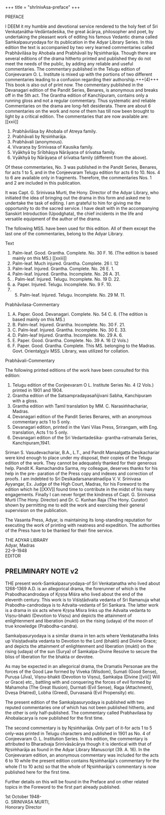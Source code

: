 +++
title = "shrInivAsa-preface"
+++

PREFACE 

I DEEM it my humble and devotional service rendered to the holy feet of Sri Venkaṭanātha-Vedāntadeśika, the great ācārya, philosopher and poet, by undertaking the pleasant work of editing his famous Vedantic drama called Saṁkalpasuryodaya for its publication in the Adyar Library Series. In this edition the text is accompanied by two very learned commentaries called Prabhāvilāsa by Ahobala and Prabhāvali by Nr̥siṁharāja. Though there are several editions of the drama hitherto printed and published they do not meet the needs of the public, by adding any reliable and useful commentaries. The commentary published in the Telugu edition of Conjeevaram O. L. Institute is mixed up with the portions of two different commentaries leading to a confusion regarding their authorship.+++(4)+++ This book is also out of print now. The commentary published in the Devanagari edition of the Pandit Series, Benares, is anonymous and breaks off in the 5th act. The Grantha edition of Kanchīpuram, contains only a running gloss and not a regular commentary. Thus systematic and reliable Commentaries on the drama are long-felt desiderata. There are about 6 commentaries on the work and none of them has till now been brought to light by a critical edition. The commentaries that are now available are: [[xxii]] 

1. Prabhāvilāsa by Ahobala of Atreya family.
2. Prabhāvali by Nṛsiṁharāja. 
3. Prabhāvali (anonymous). 
4. Vivaraṇa by Srinivasa of Kausika family. 
5. Vyākhyā by Srībhāṣya Nārāyaṇa of śrīvatsa family. 
6. Vyākhyā by Nārāyaṇa of śrīvatsa family (different from the above). 

Of these commentaries, No. 3 was published in the Pandit Series, Benares, for acts 1 to 5, and in the Conjeevaram Telugu edition for acts 6 to 10. Nos. 4 to 6 are available only in fragments. Therefore, the commentaries Nos. 1 and 2 are included in this publication.

It was Capt. G. Srinivasa Murti, the Hony. Director of the Adyar Library, who initiated the idea of bringing out the drama in this form and asked me to undertake the task of editing. I am grateful to him for giving me the opportunity to do the sacred service. I have dealt with in the accompanying Sanskirt Introduction (Upodghata), the chief incidents in the life and versatile equipment of the author of the drama. 

The following MSS. have been used for this edition. All of them except the last one of the commentaries, belong to the Adyar Library. 

Text 

1. Palm-leaf. Good. Grantha. Complete. No. 30 F. 16. (The edition is based mainly on this MS.) [[xxiii]] 
2. Palm-leaf. Much injured. Grantha. Complete. 26 I. 12 
3. Palm-leaf. Injured. Grantha. Complete. No. 26 E. 1. 
4. Palm-leaf. Injured. Grantha. Incomplete. No. 26 A. 31. 
5. . Palm-leaf. Injured. Telugu. Incomplete. No. 19 D. 22. 
6. a. Paper. Injured. Telugu. Incomplete. No. 9 F. 10. 
7. 5. Palm-leaf. Injured. Telugu. Incomplete. No. 29 M. 11. 

Prabhāvilasa-Commentary 
1. A. Paper. Good. Devanagari. Complete. No. 54 C. 6. (The edition is based mainly on this MS.) 
2. B. Palm-leaf. Injured. Grantha. Incomplete. No. 30 F. 21. 
3. C. Palm-leaf. Injured. Grantha. Incomplete. No. 30 E. 33. 
4. D. Palm-leaf Injured. Grantha. Incomplete. No. 29 A. 6. 
5. E. Paper. Good. Grantha. Complete. No. 39 A. 16 (2 Vols.)
6. F. Paper. Good. Grantha. Complete. This MS. belonging to the Madras. Govt. Orientalχχίν MSS. Library, was utilized for collation. 

Prabhāvali-Commentary

The following printed editions of the work have been consulted for this edition:

1. Telugu edition of the Conjeevaram O L. Institute Series No. 4 (2 Vols.) printed in 1901 and 1904. 
2. Grantha edition of the Satsampradayasañijivani Sabha, Kanchipuram with a gloss. 
3. Grantha edition with Tamil translation by MM. C. Narasiṁhachariar, Madras. 
4. Devanagari edition of the Pandit Series Benares, with an anonymous commentary acts 1 to 5 only. 
5. Devanagari edition, printed in the Vani Vilas Press, Srirangam, with Eng. translation, Acts 1 to 5 only. 
6. Devanagari edition of the Sri Vedantadeśika- grantha-ratnamala Series, Kanchipuram,1941. 

Sriman S. Vasudevachariar, B.A., L.T., and Pandit Mansalgaṭṭa Desikachariar were kind enough to place under my disposal, their copies of the Telugu edition of the work. They cannot be adequately thanked for their generous help. Pandit K. Ramachandra Sarma, my colleague, deserves thanks for his help in the pre- paration of the Press copy and indexes and correction of proofs. I am indebted to Sri Desikadarsanaratnadīpa V. V. Srinivasa Ayyangar, Ex. Judge of the High Court, Madras, for his Foreword to the edition which he [[XXV]] found time to contribute in the midst of his many engagements. Finally I can never forget the kindness of Capt. G. Srinivasa Murti (The Hony. Director) and Dr. C. Kunhan Raja (The Hony. Curator) shown by permitting me to edit the work and exercising their general supervision on the publication. 

The Vasanta Press, Adyar, is maintaining its long-standing reputation for executing the work of printing with neatness and expedition. The authorities of the Press have to be thanked for their fine service. 

THE ADYAR LIBRARY   
Adyar, Madras  
22-9-1948  
EDITOR 


## PRELIMINARY NOTE v2 

THE present work-Samkalpasuryodaya-of Sri Venkaṭanatha who lived about 1268-1369 A.D. is an allegorical drama, the forerunner of which is the Prabodhacandrodaya of Kr̥ṣṇa Miśra who lived about the end of the eleventh century. This work is to Viśiṣṭādvaita vedanta of Sri Ramanuja what Prabodha-candrodaya is to Advaita-vedanta of Sri Sankara. The latter work is a drama in six acts where Kṛṣṇa Misra links up the Advaita vedanta to Viṣṇu-bhakti (Devotion to Visṇu) and depicts the attainment of enlightenment and liberation (mukti) on the rising (udaya) of the moon of true knowledge (Prabodha-candra). 

Samkalpasuryodaya is a similar drama in ten acts where Venkaṭanatha links up Visiṣṭadvaita vedanta to Devotion to the Lord (bhakti) and Divine Grace; and depicts the attainment of enlightenment and liberation (mukti) on the rising (udaya) of the sun (Surya) of Samkalpa-Divine Resolve to secure the bliss of liberation for the bhakta or devotee.

As may be expected in an allegorical drama, the Dramatis Personae are the forces of the Good Law formed by Viveka (Wisdom), Sumati (Good Sense), Puruṣa (Jīva), Viṣṇu-bhakti (Devotion to Viṣṇu), Saṁkalpa (Divine [[viii]] Will or Grace) etc., battling with and conquering the forces of evil formed by Mahamoha (The Great Illusion), Durmati (Evil Sense), Raga (Attachment), Dveṣa (Hatred), Lobha (Greed), Durvasanā (Evil Propensity) etc. 

The present edition of the Samkalpasuryodaya is published with two reputed commentaries one of which has not been published hitherto, and the other is only half-published. The commentary called Prabhavilasa by Ahobalacarya is now published for the first time. 

The second commentary is by Nr̥siṁharāja. Only part of it-for acts 1 to 5 only-was printed in Telugu characters and published in 1901 as No. 4 of Conjeevaram O. L. Institution Series. In this edition, the commentary is attributed to Bharadvaja Srinivāsācārya though it is identical with that of Nr̥siṁharāja as found in the Adyar Library Manuscript (39. A. 16). In the Conjeevaram edition, an anonymous commentary was included for the acts 6 to 10 while the present edition contains Nr̥siṁharāja's commentary for the whole (1 to 10 acts) so that the whole of Nr̥siṁharāja's commentary is now published here for the first time. 

Further details on this will be found in the Preface and on other related topics in the Foreword to the first part already published. 

1st October 1948-  
G. SRINIVASA MURTI,  
Honorary Director 
